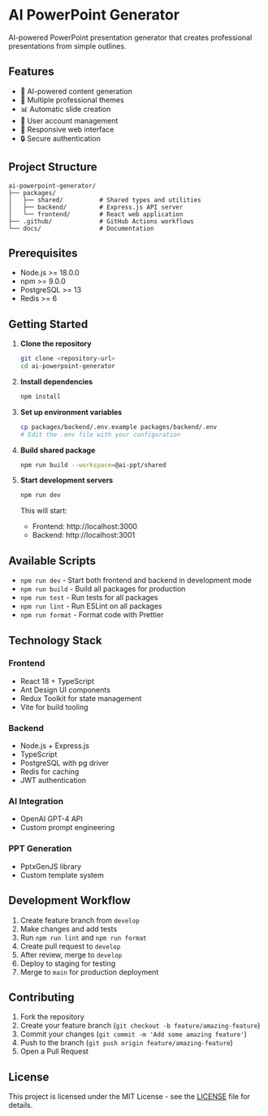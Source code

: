 # AI PowerPoint Generator

AI-powered PowerPoint presentation generator that creates professional presentations from simple outlines.

## Features

- 🤖 AI-powered content generation
- 🎨 Multiple professional themes
- 📊 Automatic slide creation
- 👥 User account management
- 📱 Responsive web interface
- 🔒 Secure authentication

## Project Structure

```
ai-powerpoint-generator/
├── packages/
│   ├── shared/          # Shared types and utilities
│   ├── backend/         # Express.js API server
│   └── frontend/        # React web application
├── .github/             # GitHub Actions workflows
└── docs/                # Documentation
```

## Prerequisites

- Node.js >= 18.0.0
- npm >= 9.0.0
- PostgreSQL >= 13
- Redis >= 6

## Getting Started

1. **Clone the repository**
   ```bash
   git clone <repository-url>
   cd ai-powerpoint-generator
   ```

2. **Install dependencies**
   ```bash
   npm install
   ```

3. **Set up environment variables**
   ```bash
   cp packages/backend/.env.example packages/backend/.env
   # Edit the .env file with your configuration
   ```

4. **Build shared package**
   ```bash
   npm run build --workspace=@ai-ppt/shared
   ```

5. **Start development servers**
   ```bash
   npm run dev
   ```

   This will start:
   - Frontend: http://localhost:3000
   - Backend: http://localhost:3001

## Available Scripts

- `npm run dev` - Start both frontend and backend in development mode
- `npm run build` - Build all packages for production
- `npm run test` - Run tests for all packages
- `npm run lint` - Run ESLint on all packages
- `npm run format` - Format code with Prettier

## Technology Stack

### Frontend
- React 18 + TypeScript
- Ant Design UI components
- Redux Toolkit for state management
- Vite for build tooling

### Backend
- Node.js + Express.js
- TypeScript
- PostgreSQL with pg driver
- Redis for caching
- JWT authentication

### AI Integration
- OpenAI GPT-4 API
- Custom prompt engineering

### PPT Generation
- PptxGenJS library
- Custom template system

## Development Workflow

1. Create feature branch from `develop`
2. Make changes and add tests
3. Run `npm run lint` and `npm run format`
4. Create pull request to `develop`
5. After review, merge to `develop`
6. Deploy to staging for testing
7. Merge to `main` for production deployment

## Contributing

1. Fork the repository
2. Create your feature branch (`git checkout -b feature/amazing-feature`)
3. Commit your changes (`git commit -m 'Add some amazing feature'`)
4. Push to the branch (`git push origin feature/amazing-feature`)
5. Open a Pull Request

## License

This project is licensed under the MIT License - see the [LICENSE](LICENSE) file for details.